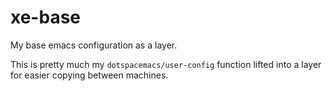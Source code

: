 xe-base
=======

My base emacs configuration as a layer.

This is pretty much my `dotspacemacs/user-config` function lifted into a layer 
for easier copying between machines.

